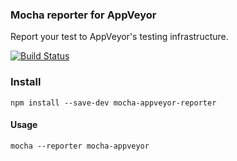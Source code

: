 ### Mocha reporter for AppVeyor

Report your test to AppVeyor's testing infrastructure.

[![Build Status](https://secure.travis-ci.org/nathanboktae/mocha-appveyor-reporter.png)](http://travis-ci.org/nathanboktae/mocha-appveyor-reporter)

### Install

```
npm install --save-dev mocha-appveyor-reporter
```

#### Usage

```
mocha --reporter mocha-appveyor
```
